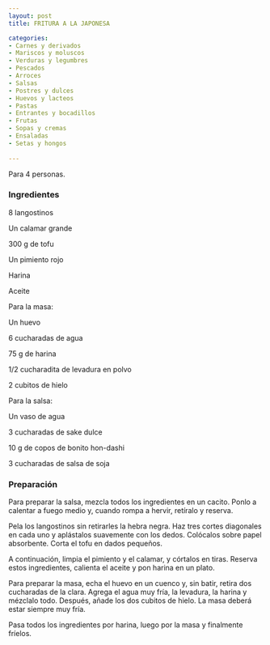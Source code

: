 ```yaml
---
layout: post
title: FRITURA A LA JAPONESA

categories:
- Carnes y derivados
- Mariscos y moluscos
- Verduras y legumbres
- Pescados
- Arroces
- Salsas
- Postres y dulces
- Huevos y lacteos
- Pastas
- Entrantes y bocadillos
- Frutas
- Sopas y cremas
- Ensaladas
- Setas y hongos
 
---
```

Para 4 personas.

<h3>Ingredientes</h3>
8 langostinos

Un calamar grande

300 g de tofu

Un pimiento rojo

Harina

Aceite

Para la masa:

Un huevo

6 cucharadas de agua

75 g de harina

1/2 cucharadita de levadura en polvo

2 cubitos de hielo

Para la salsa:

Un vaso de agua

3 cucharadas de sake dulce

10 g de copos de bonito hon-dashi

3 cucharadas de salsa de soja

<h3>Preparación</h3>
Para preparar la salsa, mezcla todos los ingredientes en un cacito. Ponlo a calentar a fuego medio y, cuando rompa a hervir, retíralo y reserva.

Pela los langostinos sin retirarles la hebra negra. Haz tres cortes diagonales en cada uno y aplástalos suavemente con los dedos. Colócalos sobre papel absorbente. Corta el tofu en dados pequeños.

A continuación, limpia el pimiento y el calamar, y córtalos en tiras. Reserva estos ingredientes, calienta el aceite y pon harina en un plato.

Para preparar la masa, echa el huevo en un cuenco y, sin batir, retira dos cucharadas de la clara. Agrega el agua muy fría, la levadura, la harina y mézclalo todo. Después, añade los dos cubitos de hielo. La masa deberá estar siempre muy fría.

Pasa todos los ingredientes por harina, luego por la masa y finalmente fríelos.


